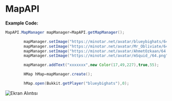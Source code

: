 # MapAPI

**Example Code:**

```java
MapAPI.MapManager mapManager=MapAPI.getMapManager();

        mapManager.setImage("https://minotar.net/avatar/blueybighats/64.png",0,0,false);
        mapManager.setImage("https://minotar.net/avatar/Mr_Obliviate/64.png",64,0,false);
        mapManager.setImage("https://minotar.net/avatar/AhmetOzkaan/64.png",0,64,false);
        mapManager.setImage("https://minotar.net/avatar/mSquid_/64.png",64,64,false);

        mapManager.addText("xxxxxxx",new Color(17,49,227),true,55);

        HMap hMap=mapManager.create();

        hMap.open(Bukkit.getPlayer("blueybighats"),0);
```

![Ekran Alıntısı](https://user-images.githubusercontent.com/42969966/101343036-74279b00-3894-11eb-8d5a-e6b3442990c6.PNG)
